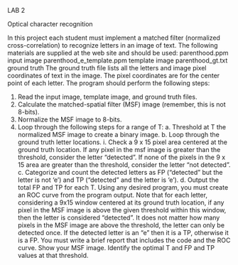 LAB 2

Optical character recognition

In this project each student must implement a matched filter (normalized cross-correlation) to recognize letters in an image of text.
The following materials are supplied at the web site and should be used:
parenthood.ppm
input image
parenthood_e_template.ppm
template image
parenthood_gt.txt
ground truth
The ground truth file lists all the letters and image pixel coordinates of text in the image. The pixel coordinates are for the center point of each letter.
The program should perform the following steps:
1. Read the input image, template image, and ground truth files.
2. Calculate the matched-spatial filter (MSF) image (remember, this is not 8-bits).
3. Normalize the MSF image to 8-bits.
4. Loop through the following steps for a range of T:
a. Threshold at T the normalized MSF image to create a binary image.
b. Loop through the ground truth letter locations.
i. Check a 9 x 15 pixel area centered at the ground truth location. If any pixel in the msf image is greater than the threshold, consider the letter “detected”. If none of the pixels in the 9 x 15 area are greater than the threshold, consider the letter “not detected”.
c. Categorize and count the detected letters as FP (“detected” but the letter is not ‘e’) and TP (“detected” and the letter is ‘e’).
d. Output the total FP and TP for each T.
Using any desired program, you must create an ROC curve from the program output.
Note that for each letter, considering a 9x15 window centered at its ground truth location, if any pixel in the MSF image is above the given threshold within this window, then the letter is considered “detected”. It does not matter how many pixels in the MSF image are above the threshold, the letter can only be detected once. If the detected letter is an “e” then it is a TP, otherwise it is a FP.
You must write a brief report that includes the code and the ROC curve. Show your MSF image. Identify the optimal T and FP and TP values at that threshold.
